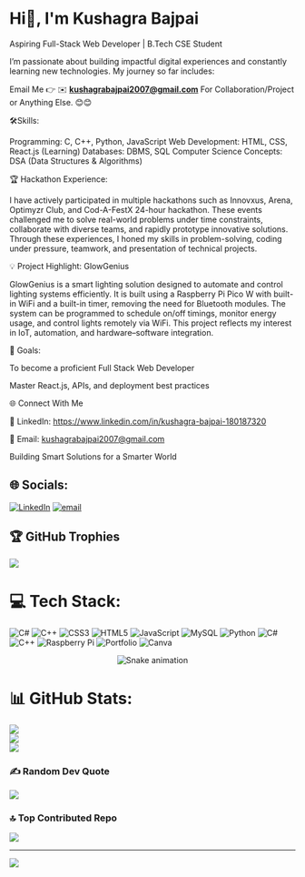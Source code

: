 #  Hi👋, I'm Kushagra Bajpai
Aspiring Full-Stack Web Developer | B.Tech CSE Student

I’m passionate about building impactful digital experiences and constantly learning new technologies. My journey so far includes:

Email Me 👉 ✉️ **kushagrabajpai2007@gmail.com** For Collaboration/Project or Anything Else. 😊😊

🛠Skills:

Programming: C, C++, Python, JavaScript
Web Development: HTML, CSS, React.js (Learning)
Databases: DBMS, SQL
Computer Science Concepts: DSA (Data Structures & Algorithms)

🏆 Hackathon Experience:

I have actively participated in multiple hackathons such as Innovxus, Arena, Optimyzr Club, and Cod-A-FestX 24-hour hackathon. These events challenged me to solve real-world problems under time constraints, collaborate with diverse teams, and rapidly prototype innovative solutions. Through these experiences, I honed my skills in problem-solving, coding under pressure, teamwork, and presentation of technical projects.

💡 Project Highlight: GlowGenius

GlowGenius is a smart lighting solution designed to automate and control lighting systems efficiently. It is built using a Raspberry Pi Pico W with built-in WiFi and a built-in timer, removing the need for Bluetooth modules. The system can be programmed to schedule on/off timings, monitor energy usage, and control lights remotely via WiFi.
This project reflects my interest in IoT, automation, and hardware–software integration.

🎯 Goals:

To become a proficient Full Stack Web Developer

Master React.js, APIs, and deployment best practices

🌐 Connect With Me

🔗 LinkedIn: https://www.linkedin.com/in/kushagra-bajpai-180187320

📧 Email: kushagrabajpai2007@gmail.com

Building Smart Solutions for a Smarter World


## 🌐 Socials:
[![LinkedIn](https://img.shields.io/badge/LinkedIn-%230077B5.svg?logo=linkedin&logoColor=white)](https://linkedin.com/in/https://www.linkedin.com/in/kushagra-bajpai-180187320?utm_source=share&utm_campaign=share_via&utm_content=profile&utm_medium=android_app) [![email](https://img.shields.io/badge/Email-D14836?logo=gmail&logoColor=white)](mailto:kushagrabajpai2007@gmail.com) 

## 🏆 GitHub Trophies
![](https://github-profile-trophy.vercel.app/?username=KushagraTechie&theme=radical&no-frame=false&no-bg=true&margin-w=4)

# 💻 Tech Stack:
![C#](https://img.shields.io/badge/c%23-%23239120.svg?style=for-the-badge&logo=csharp&logoColor=white) ![C++](https://img.shields.io/badge/c++-%2300599C.svg?style=for-the-badge&logo=c%2B%2B&logoColor=white) ![CSS3](https://img.shields.io/badge/css3-%231572B6.svg?style=for-the-badge&logo=css3&logoColor=white) ![HTML5](https://img.shields.io/badge/html5-%23E34F26.svg?style=for-the-badge&logo=html5&logoColor=white) ![JavaScript](https://img.shields.io/badge/javascript-%23323330.svg?style=for-the-badge&logo=javascript&logoColor=%23F7DF1E) ![MySQL](https://img.shields.io/badge/mysql-4479A1.svg?style=for-the-badge&logo=mysql&logoColor=white) ![Python](https://img.shields.io/badge/python-3670A0?style=for-the-badge&logo=python&logoColor=ffdd54) ![C#](https://img.shields.io/badge/c%23-%23239120.svg?style=for-the-badge&logo=csharp&logoColor=white) ![C++](https://img.shields.io/badge/c++-%2300599C.svg?style=for-the-badge&logo=c%2B%2B&logoColor=white) ![Raspberry Pi](https://img.shields.io/badge/-Raspberry_Pi-C51A4A?style=for-the-badge&logo=Raspberry-Pi) ![Portfolio](https://img.shields.io/badge/Portfolio-%23000000.svg?style=for-the-badge&logo=firefox&logoColor=#FF7139) ![Canva](https://img.shields.io/badge/Canva-%2300C4CC.svg?style=for-the-badge&logo=Canva&logoColor=white)

<!-- Snake Game Repo View -->

<div align="center">
  <img src="https://profile-readme-generator.com/assets/snake.svg" alt="Snake animation" />
</div>

# 📊 GitHub Stats:
![](https://github-readme-stats.vercel.app/api?username=KushagraTechie&theme=tokyonight&hide_border=false&include_all_commits=false&count_private=false)<br/>
![](https://nirzak-streak-stats.vercel.app/?user=KushagraTechie&theme=tokyonight&hide_border=false)<br/>
![](https://github-readme-stats.vercel.app/api/top-langs/?username=KushagraTechie&theme=tokyonight&hide_border=false&include_all_commits=false&count_private=false&layout=compact)



### ✍️ Random Dev Quote
![](https://quotes-github-readme.vercel.app/api?type=horizontal&theme=radical)

### 🔝 Top Contributed Repo
![](https://github-contributor-stats.vercel.app/api?username=KushagraTechie&limit=5&theme=dark&combine_all_yearly_contributions=true)

---
[![](https://visitcount.itsvg.in/api?id=KushagraTechie&icon=0&color=0)](https://visitcount.itsvg.in)

<!-- Proudly created with GPRM ( https://gprm.itsvg.in ) -->

